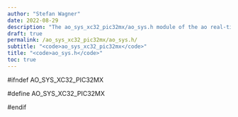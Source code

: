 ```yaml
---
author: "Stefan Wagner"
date: 2022-08-29
description: "The ao_sys_xc32_pic32mx/ao_sys.h module of the ao real-time operating system."
draft: true
permalink: /ao_sys_xc32_pic32mx/ao_sys.h/ 
subtitle: "<code>ao_sys_xc32_pic32mx</code>"
title: "<code>ao_sys.h</code>"
toc: true
---
```


#ifndef AO_SYS_XC32_PIC32MX

#define AO_SYS_XC32_PIC32MX

#endif

